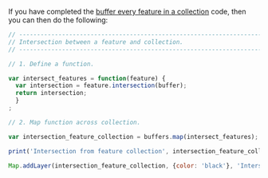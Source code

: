 If you have completed the [buffer every feature in a collection](../fc/map_buffer.md) code, then you can then do the following:  

``` js
// ----------------------------------------------------------------------------
// Intersection between a feature and collection.      
// ----------------------------------------------------------------------------

// 1. Define a function.

var intersect_features = function(feature) {
  var intersection = feature.intersection(buffer);
  return intersection;
  }
;

// 2. Map function across collection.

var intersection_feature_collection = buffers.map(intersect_features);

print('Intersection from feature collection', intersection_feature_collection);

Map.addLayer(intersection_feature_collection, {color: 'black'}, 'Intersection from feature collection',0);

```

